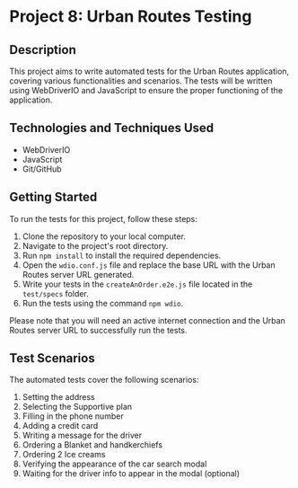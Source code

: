 # Project 8: Urban Routes Testing

## Description
This project aims to write automated tests for the Urban Routes application, covering various functionalities and scenarios. The tests will be written using WebDriverIO and JavaScript to ensure the proper functioning of the application.

## Technologies and Techniques Used
- WebDriverIO
- JavaScript
- Git/GitHub

## Getting Started
To run the tests for this project, follow these steps:

1. Clone the repository to your local computer.
2. Navigate to the project's root directory.
3. Run `npm install` to install the required dependencies.
4. Open the `wdio.conf.js` file and replace the base URL with the Urban Routes server URL generated.
5. Write your tests in the `createAnOrder.e2e.js` file located in the `test/specs` folder.
6. Run the tests using the command `npm wdio`.

Please note that you will need an active internet connection and the Urban Routes server URL to successfully run the tests.

## Test Scenarios
The automated tests cover the following scenarios:

1. Setting the address
2. Selecting the Supportive plan
3. Filling in the phone number
4. Adding a credit card
5. Writing a message for the driver
6. Ordering a Blanket and handkerchiefs
7. Ordering 2 Ice creams
8. Verifying the appearance of the car search modal
9. Waiting for the driver info to appear in the modal (optional)